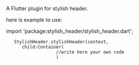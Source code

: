 

A Flutter plugin for stylish header.

here is example to use:

import 'package:stylish_header/stylish_header.dart';

       StylishHeader.stylishHeader(context,
          child:Container(
                       //write here your own code
                       )
                         